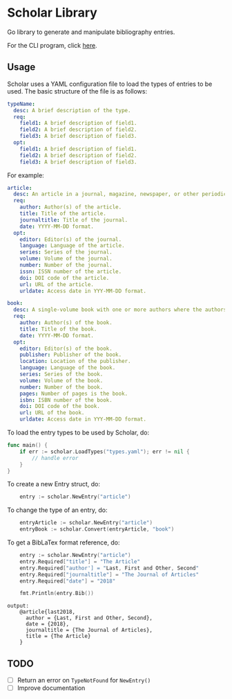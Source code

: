 # Scholar Library
Go library to generate and manipulate bibliography entries.

For the CLI program, click [here](https://github.com/cgxeiji/scholar/tree/master/scholar).

## Usage

Scholar uses a YAML configuration file to load the types of entries to be used.
The basic structure of the file is as follows:

```yaml
typeName:
  desc: A brief description of the type.
  req:
    field1: A brief description of field1.
    field2: A brief description of field2.
    field3: A brief description of field3.
  opt:
    field1: A brief description of field1.
    field2: A brief description of field2.
    field3: A brief description of field3.
```

For example:
```yaml
article:
  desc: An article in a journal, magazine, newspaper, or other periodical which forms a self-contained unit with its own title.
  req:
    author: Author(s) of the article.
    title: Title of the article.
    journaltitle: Title of the journal.
    date: YYYY-MM-DD format.
  opt:
    editor: Editor(s) of the journal.
    language: Language of the article.
    series: Series of the journal.
    volume: Volume of the journal.
    number: Number of the journal.
    issn: ISSN number of the article.
    doi: DOI code of the article.
    url: URL of the article.
    urldate: Access date in YYY-MM-DD format.

book:
  desc: A single-volume book with one or more authors where the authors share credit for the work as a whole.
  req:
    author: Author(s) of the book.
    title: Title of the book.
    date: YYYY-MM-DD format.
  opt:
    editor: Editor(s) of the book.
    publisher: Publisher of the book.
    location: Location of the publisher.
    language: Language of the book.
    series: Series of the book.
    volume: Volume of the book.
    number: Number of the book.
    pages: Number of pages is the book.
    isbn: ISBN number of the book.
    doi: DOI code of the book.
    url: URL of the book.
    urldate: Access date in YYY-MM-DD format.
```

To load the entry types to be used by Scholar, do:

```go
func main() {
    if err := scholar.LoadTypes("types.yaml"); err != nil {
        // handle error
    }    
}
```

To create a new Entry struct, do:
```go
    entry := scholar.NewEntry("article")
```

To change the type of an entry, do:
```go
    entryArticle := scholar.NewEntry("article")
    entryBook := scholar.Convert(entryArticle, "book")
```

To get a BibLaTex format reference, do:
```go
    entry := scholar.NewEntry("article")
    entry.Required["title"] = "The Article"
    entry.Required["author'] = "Last, First and Other, Second"
    entry.Required["journaltitle"] = "The Journal of Articles"
    entry.Required["date"] = "2018"

    fmt.Println(entry.Bib())
```
```
output:
    @article{last2018,
      author = {Last, First and Other, Second},
      date = {2018},
      journaltitle = {The Journal of Articles},
      title = {The Article}
    }
```


## TODO

- [ ] Return an error on `TypeNotFound` for `NewEntry()`
- [ ] Improve documentation
